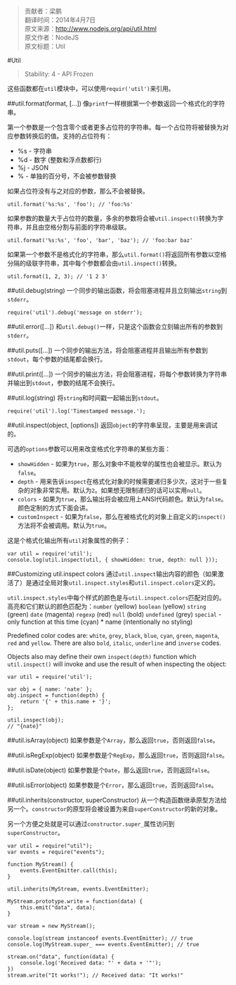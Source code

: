 > 贡献者：梁鹏  
> 翻译时间：2014年4月7日  
> 原文来源：http://www.nodejs.org/api/util.html  
> 原文作者：NodeJS  
> 原文标题：Util  

#Util
> Stability: 4 - API Frozen

这些函数都在`util`模块中，可以使用`requir('util')`来引用。

##util.format(format, [...])
像`printf`一样根据第一个参数返回一个格式化的字符串。

第一个参数是一个包含零个或者更多占位符的字符串。每一个占位符将被替换为对应参数转换后的值。支持的占位符有：

- %s - 字符串 
- %d - 数字 (整数和浮点数都行)
- %j - JSON
- % - 单独的百分号，不会被参数替换

如果占位符没有与之对应的参数，那么不会被替换。

```
util.format('%s:%s', 'foo'); // 'foo:%s'
```

如果参数的数量大于占位符的数量，多余的参数将会被`util.inspect()`转换为字符串，并且由空格分割与前面的字符串级联。

```
util.format('%s:%s', 'foo', 'bar', 'baz'); // 'foo:bar baz'
```

如果第一个参数不是格式化的字符串，那么`util.format()`将返回所有参数以空格分隔的级联字符串，其中每个参数都会由`util.inspect()`转换。

```
util.format(1, 2, 3); // '1 2 3'
```

##util.debug(string)
一个同步的输出函数，将会阻塞进程并且立刻输出`string`到`stderr`。

```
require('util').debug('message on stderr');
```

##util.error([...])
和`util.debug()`一样，只是这个函数会立刻输出所有的参数到`stderr`。

##util.puts([...])
一个同步的输出方法，将会阻塞进程并且输出所有参数到`stdout`，每个参数的结尾都会换行。

##util.print([...])
一个同步的输出方法，将会阻塞进程，将每个参数转换为字符串并输出到`stdout`，参数的结尾不会换行。

##util.log(string)
将`string`和时间戳一起输出到`stdout`。

```
require('util').log('Timestamped message.');
```

##util.inspect(object, [options])
返回`object`的字符串呈现，主要是用来调试的。

可选的`options`参数可以用来改变格式化字符串的某些方面：

- `showHidden` - 如果为`true`，那么对象中不能枚举的属性也会被显示。默认为`false`。
- `depth` - 用来告诉`inspect`在格式化对象的时候需要递归多少次，这对于一些复杂的对象非常实用。默认为`2`。如果想无限制递归的话可以实用`null`。
- `colors` - 如果为`true`，那么输出将会被应用上ANSI代码颜色。默认为`false`。颜色定制的方式下面会讲。
- `customInspect` - 如果为`false`，那么在被格式化的对象上自定义的`inspect()`方法将不会被调用。默认为`true`。

这是个格式化输出所有`util`对象属性的例子：

```
var util = require('util');
console.log(util.inspect(util, { showHidden: true, depth: null }));
```

##Customizing util.inspect colors
通过`util.inspect`输出内容的颜色（如果激活了）是通过全局对象`util.inspect.styles`和`util.inspect.colors`定义的。

`util.inspect.styles`中每个样式的颜色是与`util.inspect.colors`匹配对应的。高亮和它们默认的颜色匹配为：`number` (yellow) `boolean` (yellow) `string` (green) `date` (magenta) `regexp` (red) `null` (bold) `undefined` (grey) `special` - only function at this time (cyan) * name (intentionally no styling)

Predefined color codes are: `white`, `grey`, `black`, `blue`, `cyan`, `green`, `magenta`, `red` and `yellow`. There are also `bold`, `italic`, `underline` and `inverse` codes.

Objects also may define their own `inspect(depth)` function which `util.inspect()` will invoke and use the result of when inspecting the object:

```
var util = require('util');

var obj = { name: 'nate' };
obj.inspect = function(depth) {
    return '{' + this.name + '}';
};

util.inspect(obj);
// "{nate}"
```

##util.isArray(object)
如果参数是个`Array`，那么返回`true`，否则返回`false`。

##util.isRegExp(object)
如果参数是个`RegExp`，那么返回`true`，否则返回`false`。

##util.isDate(object)
如果参数是个`Date`，那么返回`true`，否则返回`false`。

##util.isError(object)
如果参数是个`Error`，那么返回`true`，否则返回`false`。

##util.inherits(constructor, superConstructor)
从一个构造函数继承原型方法给另一个。`constructor`的原型将会被设置为来自`superConstructor`的新的对象。

另一个方便之处就是可以通过`constructor.super_`属性访问到`superConstructor`。

```
var util = require("util");
var events = require("events");

function MyStream() {
    events.EventEmitter.call(this);
}

util.inherits(MyStream, events.EventEmitter);

MyStream.prototype.write = function(data) {
    this.emit("data", data);
}

var stream = new MyStream();

console.log(stream instanceof events.EventEmitter); // true
console.log(MyStream.super_ === events.EventEmitter); // true

stream.on("data", function(data) {
    console.log('Received data: "' + data + '"');
})
stream.write("It works!"); // Received data: "It works!"
```
